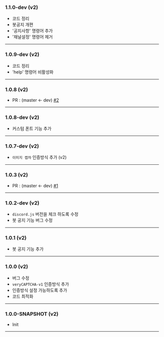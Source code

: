 ### 1.1.0-dev (v2)

* 코드 정리
* 봇공지 개편
* '공지사항' 명령어 추가
* '채널설정' 명령어 제거

---

### 1.0.9-dev (v2)

* 코드 정리
* 'help' 명령어 비활성화

---

### 1.0.8 (v2)

* PR : (master <- dev) [#2](https://github.com/Kill00/veryCAPTCHA/pull/2)

---

### 1.0.8-dev (v2)

* 커스텀 폰트 기능 추가

---

### 1.0.7-dev (v2)

* `이미지 캡챠` 인증방식 추가 (v2)

---

### 1.0.3 (v2)

* PR : (master <- dev) [#1](https://github.com/Kill00/veryCAPTCHA/pull/1)

---

### 1.0.2-dev (v2)

* `discord.js` 버전을 체크 하도록 수정
* 봇 공지 기능 버그 수정

---

### 1.0.1 (v2)

* 봇 공지 기능 추가

---

### 1.0.0 (v2)

* 버그 수정
* `veryCAPTCHA-v1` 인증방식 추가
* 인증방식 설정 가능하도록 추가
* 코드 최적화

---

### 1.0.0-SNAPSHOT (v2)

* Init

---
